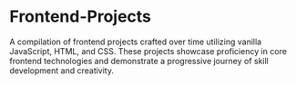 # Frontend-Projects
A compilation of frontend projects crafted over time utilizing vanilla JavaScript, HTML, and CSS. These projects showcase proficiency in core frontend technologies and demonstrate a progressive journey of skill development and creativity.
